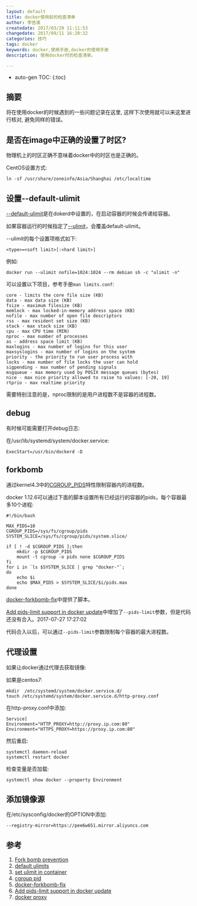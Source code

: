 ```yaml
---
layout: default
title: docker使用前的检查清单
author: 李佶澳
createdate: 2017/03/29 11:11:53
changedate: 2017/09/11 16:20:32
categories: 技巧
tags: docker
keywords: docker,使用手册,docker的使用手册
description: 使用docker时的检查清单。

---
```


* auto-gen TOC:
{:toc}

## 摘要

将在使用docker的时候遇到的一些问题记录在这里, 这样下次使用就可以来这里进行核对, 避免同样的错误。

## 是否在image中正确的设置了时区?

物理机上的时区正确不意味着docker中的时区也是正确的。

CentOS设置方式:

	ln -sf /usr/share/zoneinfo/Asia/Shanghai /etc/localtime

## 设置--default-ulimit

[--default-ulimit][2]是在dokerd中设置的，在启动容器的时候会传递给容器。

如果容器运行的时候指定了[--ulimit][3]，会覆盖default-ulimit。

--ulimit的每个设置项格式如下:

	<type>=<soft limit>[:<hard limit>]

例如:

	docker run --ulimit nofile=1024:1024 --rm debian sh -c "ulimit -n"

可以设置以下项目，参考手册`man limits.conf`:

	core - limits the core file size (KB)
	data - max data size (KB)
	fsize - maximum filesize (KB)
	memlock - max locked-in-memory address space (KB)
	nofile - max number of open file descriptors
	rss - max resident set size (KB)
	stack - max stack size (KB)
	cpu - max CPU time (MIN)
	nproc - max number of processes
	as - address space limit (KB)
	maxlogins - max number of logins for this user
	maxsyslogins - max number of logins on the system
	priority - the priority to run user process with
	locks - max number of file locks the user can hold
	sigpending - max number of pending signals
	msgqueue - max memory used by POSIX message queues (bytes)
	nice - max nice priority allowed to raise to values: [-20, 19]
	rtprio - max realtime priority

需要特别注意的是，nproc限制的是用户进程数不是容器的进程数。

## debug

有时候可能需要打开debug日志:

在/usr/lib/systemd/system/docker.service:

	ExecStart=/usr/bin/dockerd -D

## forkbomb

通过kernel4.3中的[CGROUP_PIDS][4]特性限制容器内的进程数。

docker 1.12.6可以通过下面的脚本设置所有已经运行的容器的pids，每个容器最多10个进程:

	#!/bin/bash
	
	MAX_PIDS=10
	CGROUP_PIDS=/sys/fs/cgroup/pids
	SYSTEM_SLICE=/sys/fs/cgroup/pids/system.slice/
	
	if [ ! -d $CGROUP_PIDS ];then
		mkdir -p $CGROUP_PIDS
		mount -t cgroup -o pids none $CGROUP_PIDS
	fi
	for i in `ls $SYSTEM_SLICE | grep "docker-"`;
	do
		echo $i
		echo $MAX_PIDS > $SYSTEM_SLICE/$i/pids.max
	done

[docker-forkbomb-fix][5]中提供了脚本。

[Add pids-limit support in docker update][6]中增加了`--pids-limit`参数，但是代码还没有合入。2017-07-27 17:27:02

代码合入以后，可以通过`--pids-limit`参数限制每个容器的最大进程数。

## 代理设置

如果让docker通过代理去获取镜像:

如果是centos7:

	mkdir  /etc/systemd/system/docker.service.d/
	touch /etc/systemd/system/docker.service.d/http-proxy.conf

在http-proxy.conf中添加:

	Service]
	Environment="HTTP_PROXY=http://proxy.ip.com:80"
	Environment="HTTPS_PROXY=https://proxy.ip.com:80"

然后重启:

	systemctl daemon-reload
	systemctl restart docker

检查变量是否加载:

	systemctl show docker --property Environment

## 添加镜像源

在/etc/sysconfig/docker的OPTION中添加:

	--registry-mirror=https://pee6w651.mirror.aliyuncs.com

## 参考

1. [Fork bomb prevention][1]
2. [default ulimits][2]
3. [set ulimit in container][3]
4. [cgroup pid][4]
5. [docker-forkbomb-fix][5]
6. [Add pids-limit support in docker update][6]
7. [docker proxy][7]

[1]: https://github.com/moby/moby/issues/6479  "Fork bomb prevention" 
[2]: https://docs.docker.com/engine/reference/commandline/dockerd/#default-ulimits "default-ulimits"
[3]: https://docs.docker.com/engine/reference/commandline/run/#set-ulimits-in-container-ulimit  "set ulimit in container"
[4]: https://www.kernel.org/doc/Documentation/cgroup-v1/pids.txt "cgroups pid"
[5]: https://github.com/lijiaocn/docker-forkbomb-fix.git  "docker-forkbomb-fix"
[6]:  https://github.com/moby/moby/pull/32519   "Add pids-limit support in docker update" 
[7]: https://my.oschina.net/tinkercloud/blog/638960  "docker proxy"
